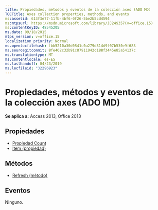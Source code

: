 ```yaml
---
title: Propiedades, métodos y eventos de la colección axes (ADO MD)
TOCTitle: Axes collection properties, methods, and events
ms:assetid: 613f3e77-11fb-4bf6-0f26-5be2b5cd4594
ms:mtpsurl: https://msdn.microsoft.com/library/JJ249357(v=office.15)
ms:contentKeyID: 48545205
ms.date: 09/18/2015
mtps_version: v=office.15
localization_priority: Normal
ms.openlocfilehash: fbb5210a30d0841c0a279d314d9f07b530e9f683
ms.sourcegitcommit: 8fe462c32b91c87911942c188f3445e85a54137c
ms.translationtype: MT
ms.contentlocale: es-ES
ms.lasthandoff: 04/23/2019
ms.locfileid: "32296923"
---
```

# <a name="axes-collection-properties-methods-and-events-ado-md"></a>Propiedades, métodos y eventos de la colección axes (ADO MD)

**Se aplica a:** Access 2013, Office 2013

## <a name="properties"></a>Propiedades

- [Propiedad Count](count-property-ado.md)
- [Item (propiedad)](item-property-ado.md)

## <a name="methods"></a>Métodos

- [Refresh (método)](refresh-method-ado.md)

## <a name="events"></a>Eventos

Ninguno.

